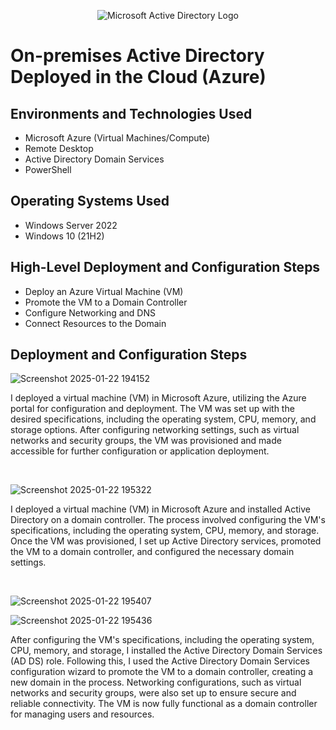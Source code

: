 <p align="center">
<img src="https://i.imgur.com/pU5A58S.png" alt="Microsoft Active Directory Logo"/>
</p>

<h1>On-premises Active Directory Deployed in the Cloud (Azure)</h1>




<h2>Environments and Technologies Used</h2>

- Microsoft Azure (Virtual Machines/Compute)
- Remote Desktop
- Active Directory Domain Services
- PowerShell

<h2>Operating Systems Used </h2>

- Windows Server 2022
- Windows 10 (21H2)

<h2>High-Level Deployment and Configuration Steps</h2>

- Deploy an Azure Virtual Machine (VM)
- Promote the VM to a Domain Controller
- Configure Networking and DNS
- Connect Resources to the Domain

<h2>Deployment and Configuration Steps</h2>

![Screenshot 2025-01-22 194152](https://github.com/user-attachments/assets/daccfd40-e499-43e3-be1e-72de2f8d5f78)


<p>
</p>
<p>
I deployed a virtual machine (VM) in Microsoft Azure, utilizing the Azure portal for configuration and deployment. The VM was set up with the desired specifications, including the operating system, CPU, memory, and storage options. After configuring networking settings, such as virtual networks and security groups, the VM was provisioned and made accessible for further configuration or application deployment.</p>
<br />

![Screenshot 2025-01-22 195322](https://github.com/user-attachments/assets/83914068-d54e-4580-a43e-e3ae17fc87d7)


<p>
</p>
<p>
I deployed a virtual machine (VM) in Microsoft Azure and installed Active Directory on a domain controller. The process involved configuring the VM's specifications, including the operating system, CPU, memory, and storage. Once the VM was provisioned, I set up Active Directory services, promoted the VM to a domain controller, and configured the necessary domain settings. </p>
<br />

![Screenshot 2025-01-22 195407](https://github.com/user-attachments/assets/21cfc0c5-053d-44b9-b528-be0d1ff62749)


![Screenshot 2025-01-22 195436](https://github.com/user-attachments/assets/fe2e1b20-ddad-40a8-ac76-b21ac8597b39)

<p>
</p>
<p>
 After configuring the VM's specifications, including the operating system, CPU, memory, and storage, I installed the Active Directory Domain Services (AD DS) role. Following this, I used the Active Directory Domain Services configuration wizard to promote the VM to a domain controller, creating a new domain in the process. Networking configurations, such as virtual networks and security groups, were also set up to ensure secure and reliable connectivity. The VM is now fully functional as a domain controller for managing users and resources.







</p>
<br />
